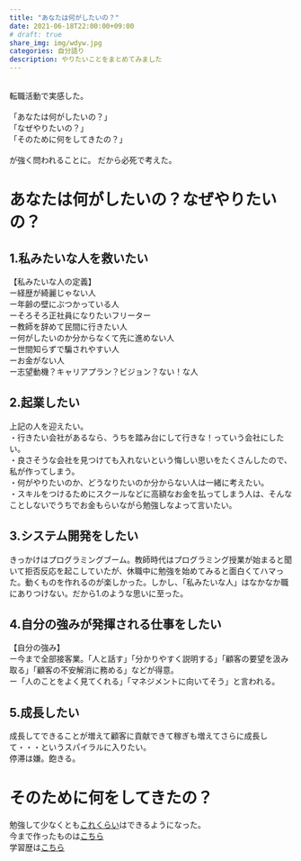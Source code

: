 ```yaml
---
title: "あなたは何がしたいの？"
date: 2021-06-18T22:00:00+09:00
# draft: true
share_img: img/wdyw.jpg
categories: 自分語り
description: やりたいことをまとめてみました
---
```

<br>
転職活動で実感した。  
<br>
<br>
「あなたは何がしたいの？」  
<br>
「なぜやりたいの？」  
<br>
「そのために何をしてきたの？」  
<br>
<br>
が強く問われることに。  
だから必死で考えた。  

# あなたは何がしたいの？なぜやりたいの？
## 1.私みたいな人を救いたい
【私みたいな人の定義】  
ー経歴が綺麗じゃない人  
ー年齢の壁にぶつかっている人   
ーそろそろ正社員になりたいフリーター  
ー教師を辞めて民間に行きたい人  
ー何がしたいのか分からなくて先に進めない人  
ー世間知らずで騙されやすい人  
ーお金がない人  
ー志望動機？キャリアプラン？ビジョン？ない！な人  

## 2.起業したい
上記の人を迎えたい。  
・行きたい会社があるなら、うちを踏み台にして行きな！っていう会社にしたい。  
・良さそうな会社を見つけても入れないという悔しい思いをたくさんしたので、私が作ってしまう。  
・何がやりたいのか、どうなりたいのか分からない人は一緒に考えたい。  
・スキルをつけるためにスクールなどに高額なお金を払ってしまう人は、そんなことしないでうちでお金もらいながら勉強しなよって言いたい。  

## 3.システム開発をしたい
きっかけはプログラミングブーム。教師時代はプログラミング授業が始まると聞いて拒否反応を起こしていたが、休職中に勉強を始めてみると面白くてハマった。動くものを作れるのが楽しかった。しかし、「私みたいな人」はなかなか職にありつけない。だから1.のような思いに至った。

## 4.自分の強みが発揮される仕事をしたい
【自分の強み】  
ー今まで全部接客業。「人と話す」「分かりやすく説明する」「顧客の要望を汲み取る」「顧客の不安解消に務める」などが得意。  
ー「人のことをよく見てくれる」「マネジメントに向いてそう」と言われる。  

## 5.成長したい
成長してできることが増えて顧客に貢献できて稼ぎも増えてさらに成長して・・・というスパイラルに入りたい。  
停滞は嫌。飽きる。

# そのために何をしてきたの？
勉強して少なくとも[これくらい](https://amybunny.work/post/skill/)はできるようになった。  
今まで作ったものは[こちら](https://amybunny.work/post/portfolio/)  
学習歴は[こちら](https://amybunny.work/post/history/)